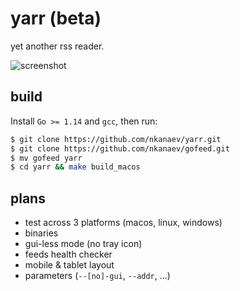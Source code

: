 # yarr (beta)

yet another rss reader.

![screenshot](https://github.com/nkanaev/yarr/blob/master/artwork/promo.png?raw=true)

## build

Install `Go >= 1.14` and `gcc`, then run:

```sh
$ git clone https://github.com/nkanaev/yarr.git
$ git clone https://github.com/nkanaev/gofeed.git
$ mv gofeed yarr
$ cd yarr && make build_macos
```

## plans

- test across 3 platforms (macos, linux, windows)
- binaries
- gui-less mode (no tray icon)
- feeds health checker
- mobile & tablet layout
- parameters (`--[no]-gui`, `--addr`, ...)

